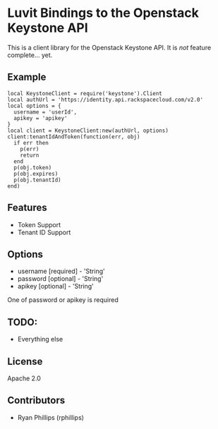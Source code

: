 # Luvit Bindings to the Openstack Keystone API

This is a client library for the Openstack Keystone API. It is _not_ feature
complete... yet.

## Example

    local KeystoneClient = require('keystone').Client
    local authUrl = 'https://identity.api.rackspacecloud.com/v2.0'
    local options = {
      username = 'userId',
      apikey = 'apikey'
    }
    local client = KeystoneClient:new(authUrl, options)
    client:tenantIdAndToken(function(err, obj)
      if err then
        p(err)
        return
      end
      p(obj.token)
      p(obj.expires)
      p(obj.tenantId)
    end)

## Features

  * Token Support
  * Tenant ID Support

## Options

  * username [required] - 'String'
  * password [optional] - 'String'
  * apikey   [optional] - 'String'

  One of password or apikey is required

## TODO:

  * Everything else

## License

Apache 2.0

## Contributors

  * Ryan Phillips (rphillips) <rackspace>

